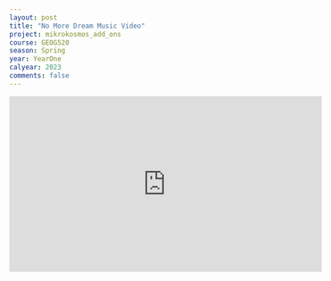 ```yaml
---
layout: post
title: "No More Dream Music Video"
project: mikrokosmos_add_ons
course: GEOG520
season: Spring
year: YearOne
calyear: 2023
comments: false
---
```


<iframe width="560" height="315" src="https://www.youtube.com/embed/rBG5L7UsUxA" title="YouTube video player" frameborder="0" allow="accelerometer; autoplay; clipboard-write; encrypted-media; gyroscope; picture-in-picture; web-share" allowfullscreen></iframe>
